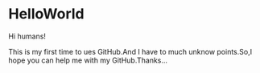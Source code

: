 # HelloWorld

Hi humans!

This is my first time to ues GitHub.And I have to much unknow points.So,I hope you can help me with my GitHub.Thanks...
